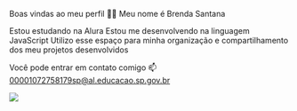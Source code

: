Boas vindas ao meu perfil 💙💙
Meu nome é Brenda Santana

Estou estudando na Alura
Estou me desenvolvendo na linguagem JavaScript
Utilizo esse espaço para minha organização e compartilhamento dos meu projetos desenvolvidos

Você pode entrar em contato comigo 📫
00001072758179sp@al.educacao.sp.gov.br

![](![image](https://github.com/Brenda3F/Brenda3F/assets/172310587/e9314f31-9e1f-45d0-b4c6-18b6505cf09d)
)
